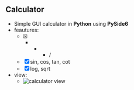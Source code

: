 ## Calculator
- Simple GUI calculator in **Python** using **PySide6**
- feautures:
  - [x] +  -  *  /
  - [x] sin, cos, tan, cot
  - [x] log, sqrt
- view:
  - ![calculator view](https://user-images.githubusercontent.com/77120507/135714897-cba6ec69-a3e1-4105-aee2-5ee9d70dc8c9.png)
